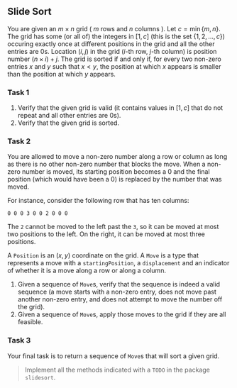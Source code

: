 ## Slide Sort

You are given an $m \times n$ grid ( $m$ rows and $n$ columns ). Let $c = \min\{m,n\}$. The grid has some (or all of) the integers in $[1, c]$ (this is the set $\{1, 2, \dots, c\}$) occuring exactly once at different positions in the grid and all the other entries are $0$s. Location $(i, j)$ in the grid ($i$-th row, $j$-th column) is position number $(n \times i) + j$. The grid is sorted if and only if, for every two non-zero entries $x$ and $y$ such that $x < y$, the position at which $x$ appears is smaller than the position at which $y$ appears.

### Task 1

1. Verify that the given grid is valid (it contains values in $[1,c]$ that do not repeat and all other entries are $0$s).
2. Verify that the given grid is sorted.

### Task 2

You are allowed to move a non-zero number along a row or column as long as there is no other non-zero number that blocks the move. When a non-zero number is moved, its starting position becomes a $0$ and the final position (which would have been a $0$) is replaced by the number that was moved.

For instance, consider the following row that has ten columns:

```text
0 0 0 3 0 0 2 0 0 0
```

The `2` cannot be moved to the left past the `3`, so it can be moved at most two positions to the left. On the right, it can be moved at most three positions.

A `Position` is an $(x, y)$ coordinate on the grid. A `Move` is a type that represents a move with a `startingPosition`, a `displacement` and an indicator of whether it is a move along a row or along a column.

1. Given a sequence of `Move`s, verify that the sequence is indeed a valid sequence (a move starts with a non-zero entry, does not move past another non-zero entry, and does not attempt to move the number off the grid).
2. Given a sequence of `Move`s, apply those moves to the grid if they are all feasible.

### Task 3

Your final task is to return a sequence of `Move`s that will sort a given grid.

>   Implement all the methods indicated with a `TODO` in the package `slidesort`.
